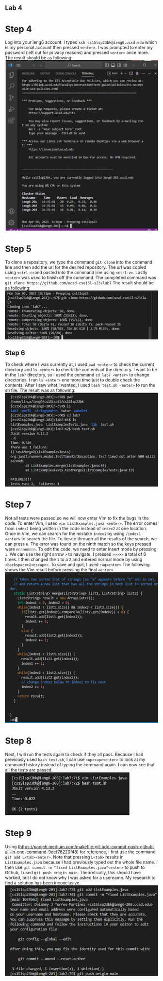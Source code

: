 ## Lab 4

# Step 4
Log into your ieng6 account. I typed `ssh cs15lsp23bk@ieng6.ucsd.edu` which is my personal account then pressed `<enter>`. I was prompted to enter my password (left out for privacy reasons) and pressed `<enter>` once more. The result should be as following: 
![Image](login.png) 

# Step 5
To clone a repository, we type the command `git clone` into the command line and then add the url for the desired repository. The url was copied using `<ctrl-c>`and pasted into the command line using `<ctrl-v>`. Lastly `<enter>` was used to finish off the command. The completed command was `git clone https://github.com/ucsd-cse15l-s23/lab7`
The result should be as following:
![Image](clone.png)

## Step 6
To check where I was currently at, I used `pwd <enter>` to check the current directory and `ls <enter>` to check the contents of the directory. I want to be in the `lab7` directory, so I used the command `cd lab7 <enter>` to change directories. I ran `ls <enter>` one more time just to double check the contents. After I saw what I wanted, I used `bash test.sh <enter>` to run the sh file. The result was as following:
![Image](bash.png)

# Step 7
 Not all tests were passed,so we will now enter Vim to fix the bugs in the code. To enter Vim, I used `vim ListExamples.java <enter>`. The error comes from `index1` being written in the code instead of `index2` at one location. Once in Vim, we can search for the mistake `index1` by using `/index1 <enter>` to search the file. To iterate through all the results of the search, we can press `n`. The error was found on the ninth match so the keys pressed were `nnnnnnnnn`. To edit the code, we need to enter Insert mode by pressing `i`. We can use the right arrow `>` to navigate. I pressed `>>>>>` a total of 6 times. I then changed the `1` to a `2` and entered normal mode by using `<backspace>2<escape>`. To save and quit, I used `:wq<enter>`
The following shows the Vim result before pressing the final `<enter>` 
![Image](i2.png)

# Step 8
Next, I will run the tests again to check if they all pass. Because I had previously used `bash test.sh`, I can use `<up><up><enter>` to look at my command history instead of typing the command again. I can now see that all the tests are passed.
![Image](pass.png)

# Step 9
Using (https://panjeh.medium.com/makefile-git-add-commit-push-github-all-in-one-command-9dcf76220f48) for reference, I first use the command `git add L<tab><enter>`. Note that pressing `L<tab>` results in `ListExamples.java` because I had previously typed out the whole file name. I then use `git commit -m "fixed ListExamples.java"<enter>` to push to Github, I used `git push origin main`. Theoretically, this should have worked, but I do not know why I was asked for a username. My research to find a solution has been inconclusive.
![Image](pussh.png) 

